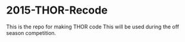 # 2015-THOR-Recode
This is the repo for making THOR code
This will be used during the off season competition.
